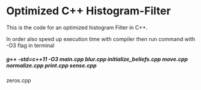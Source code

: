 # Optimized C++ Histogram-Filter
This is the code for an optimized histogram Filter in C++. 

In order also speed up execution time with compiler then run command with -O3 flag in terminal

##### g++ -std=c++11 -O3 main.cpp blur.cpp initialize_beliefs.cpp move.cpp normalize.cpp print.cpp sense.cpp 

zeros.cpp


